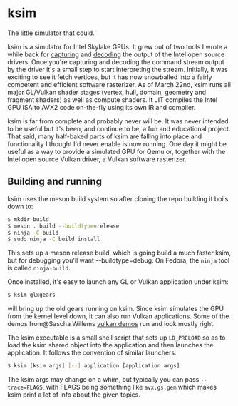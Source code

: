 # ksim
The little simulator that could.

ksim is a simulator for Intel Skylake GPUs. It grew out of two tools
I wrote a while back for [capturing](https://cgit.freedesktop.org/xorg/app/intel-gpu-tools/tree/tools/aubdump.c)
and [decoding](https://cgit.freedesktop.org/mesa/mesa/tree/src/intel/tools/aubinator.c)
the output of the Intel open source drivers.
Once you're capturing and decoding the command stream output by the driver it's a small step
to start interpreting the stream.  Initially, it was exciting to see it fetch vertices, but it
has now snowballed into a fairly competent and efficient software rasterizer. As of March 22nd, ksim runs
all major GL/Vulkan shader stages (vertex, hull, domain, geometry and fragment shaders) as well as
compute shaders. It JIT compiles the Intel GPU ISA to AVX2 code on-the-fly using its own IR and compiler.

ksim is far from complete and probably never will be. It was never intended to be useful but it's
been, and continue to be, a fun and educational project. That said, many half-baked parts of ksim
are falling into place and functionality I thought I'd never enable is now running. One day it might be
useful as a way to provide a simulated GPU for Qemu or, together with the Intel open source Vulkan driver,
a Vulkan software rasterizer.

## Building and running
ksim uses the meson build system so after cloning the repo building it boils down to:

```sh
$ mkdir build
$ meson . build --buildtype=release
$ ninja -C build
$ sudo ninja -C build install
```
This sets up a meson release build, which is going build a much faster ksim, but for debugging
you'll want --buildtype=debug. On Fedora, the `ninja` tool is called `ninja-build`.

Once installed, it's easy to launch any GL or Vulkan application under ksim:

````sh
$ ksim glxgears
````

will bring up the old gears running on ksim. Since ksim simulates the GPU from the kernel level down,
it can also run Vulkan applications. Some of the demos from@Sascha Willems
[vulkan demos](https://github.com/SaschaWillems/Vulkan) run and look mostly right.

The ksim executable is a small shell
script that sets up `LD_PRELOAD` so as to load the ksim shared object into the
application and then launches the application. It follows the convention of similar
launchers:

```sh
$ ksim [ksim args] [--] application [application args]
```

The ksim args may change on a whim, but typically you can pass `--trace=FLAGS`, with FLAGS
being something like `avx,gs,gem` which
makes ksim print a lot of info about the given topics.

